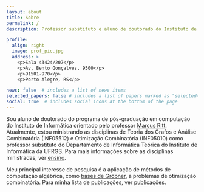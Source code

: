 ```yaml
---
layout: about
title: Sobre
permalink: /
description: Professor substituto e aluno de doutorado do Instituto de Informática, UFRGS

profile:
  align: right
  image: prof_pic.jpg
  address: >
    <p>Sala 43424/207</p>
    <p>Av. Bento Gonçalves, 9500</p>
    <p>91501-970</p>
    <p>Porto Alegre, RS</p>

news: false  # includes a list of news items
selected_papers: false # includes a list of papers marked as "selected={true}"
social: true  # includes social icons at the bottom of the page
---
```


Sou aluno de doutorado do programa de pós-graduação em computação do Instituto de Informática orientado pelo professor [Marcus Ritt](http://inf.ufrgs.br/~mrpritt).
Atualmente, estou ministrando as disciplinas de Teoria dos Grafos e Análise Combinatória (INF05512) e Otimização Combinatória (INF05010) como professor substituto do
Departamento de Informática Teórica do Instituto de Informática da UFRGS. Para mais informações sobre as disciplinas ministradas, ver [ensino](http://inf.ufrgs.br/~gmlangeloh/ensino).

Meu principal interesse de pesquisa é a aplicação de métodos de computação algébrica, como [bases de Gröbner](https://en.wikipedia.org/wiki/Gr%C3%B6bner_basis), a problemas de otimização combinatória. Para minha lista de publicações, ver [publicações](http://inf.ufrgs.br/~gmlangeloh/publicacoes).
